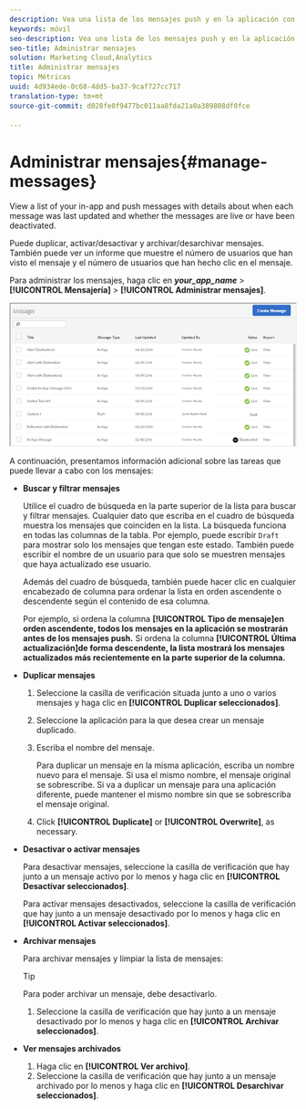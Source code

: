 ```yaml
---
description: Vea una lista de los mensajes push y en la aplicación con detalles sobre la última actualización y el estado activo o desactivado de cada mensaje.
keywords: móvil
seo-description: Vea una lista de los mensajes push y en la aplicación con detalles sobre la última actualización y el estado activo o desactivado de cada mensaje.
seo-title: Administrar mensajes
solution: Marketing Cloud,Analytics
title: Administrar mensajes
topic: Métricas
uuid: 4d934ede-0c68-4dd5-ba37-9caf727cc717
translation-type: tm+mt
source-git-commit: d028fe0f9477bc011aa8fda21a0a389808df0fce

---
```



# Administrar mensajes{#manage-messages}

View a list of your in-app and push messages with details about when each message was last updated and whether the messages are live or have been deactivated.

Puede duplicar, activar/desactivar y archivar/desarchivar mensajes. También puede ver un informe que muestre el número de usuarios que han visto el mensaje y el número de usuarios que han hecho clic en el mensaje.

Para administrar los mensajes, haga clic en ***your_app_name*** &gt; **[!UICONTROL Mensajería]** &gt; **[!UICONTROL Administrar mensajes]**.

![](assets/manage_messages.png)

A continuación, presentamos información adicional sobre las tareas que puede llevar a cabo con los mensajes:

* **Buscar y filtrar mensajes**

   Utilice el cuadro de búsqueda en la parte superior de la lista para buscar y filtrar mensajes. Cualquier dato que escriba en el cuadro de búsqueda muestra los mensajes que coinciden en la lista. La búsqueda funciona en todas las columnas de la tabla. Por ejemplo, puede escribir `Draft` para mostrar solo los mensajes que tengan este estado. También puede escribir el nombre de un usuario para que solo se muestren mensajes que haya actualizado ese usuario.

   Además del cuadro de búsqueda, también puede hacer clic en cualquier encabezado de columna para ordenar la lista en orden ascendente o descendente según el contenido de esa columna.

   Por ejemplo, si ordena la columna **[!UICONTROL Tipo de mensaje]en orden ascendente, todos los mensajes en la aplicación se mostrarán antes de los mensajes push.** Si ordena la columna **[!UICONTROL Última actualización]de forma descendente, la lista mostrará los mensajes actualizados más recientemente en la parte superior de la columna.**

* **Duplicar mensajes**

   1. Seleccione la casilla de verificación situada junto a uno o varios mensajes y haga clic en **[!UICONTROL Duplicar seleccionados]**.
   1. Seleccione la aplicación para la que desea crear un mensaje duplicado.
   1. Escriba el nombre del mensaje.

      Para duplicar un mensaje en la misma aplicación, escriba un nombre nuevo para el mensaje. Si usa el mismo nombre, el mensaje original se sobrescribe. Si va a duplicar un mensaje para una aplicación diferente, puede mantener el mismo nombre sin que se sobrescriba el mensaje original.

   1. Click **[!UICONTROL Duplicate]** or **[!UICONTROL Overwrite]**, as necessary.

* **Desactivar o activar mensajes**

   Para desactivar mensajes, seleccione la casilla de verificación que hay junto a un mensaje activo por lo menos y haga clic en **[!UICONTROL Desactivar seleccionados]**.

   Para activar mensajes desactivados, seleccione la casilla de verificación que hay junto a un mensaje desactivado por lo menos y haga clic en **[!UICONTROL Activar seleccionados]**.

* **Archivar mensajes**

   Para archivar mensajes y limpiar la lista de mensajes:

   >[!TIP]
   >
   >Para poder archivar un mensaje, debe desactivarlo.

   1. Seleccione la casilla de verificación que hay junto a un mensaje desactivado por lo menos y haga clic en **[!UICONTROL Archivar seleccionados]**.

* **Ver mensajes archivados**

   1. Haga clic en **[!UICONTROL Ver archivo]**.
   1. Seleccione la casilla de verificación que hay junto a un mensaje archivado por lo menos y haga clic en **[!UICONTROL Desarchivar seleccionados]**.

